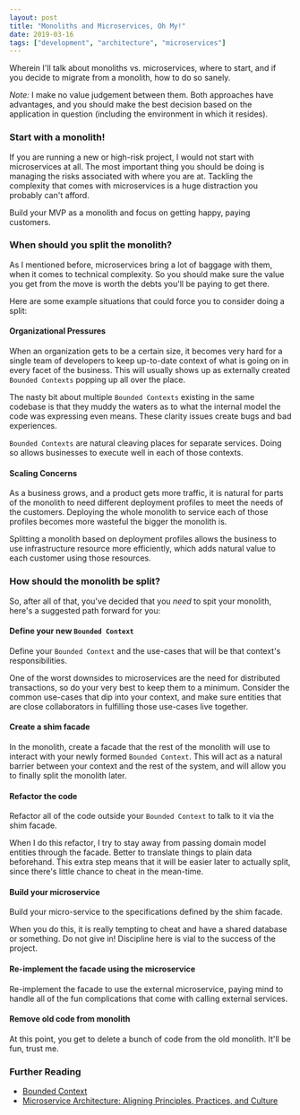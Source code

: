 ```yaml
---
layout: post
title: "Monoliths and Microservices, Oh My!"
date: 2019-03-16
tags: ["development", "architecture", "microservices"]
---
```


Wherein I'll talk about monoliths vs. microservices, where to start, and if you decide to migrate from a monolith, how to do so sanely.

*Note:* I make no value judgement between them. Both approaches have advantages, and you should make the best decision based on the application in question (including the environment in which it resides).

### Start with a monolith!

If you are running a new or high-risk project,  I would not start with microservices at all.  The most important thing you should be doing is managing the risks associated with where you are at.  Tackling the complexity that comes with microservices is a huge distraction you probably can't afford.

Build your MVP as a monolith and focus on getting happy, paying customers.

### When should you split the monolith?

As I mentioned before, microservices bring a lot of baggage with them, when it comes to technical complexity.  So you should make sure the value you get from the move is worth the debts you'll be paying to get there.

Here are some example situations that could force you to consider doing a split:

#### Organizational Pressures

When an organization gets to be a certain size, it becomes very hard for a single team of developers to keep up-to-date context of what is going on in every facet of the business.  This will usually shows up as externally created `Bounded Contexts` popping up all over the place.  

The nasty bit about multiple `Bounded Contexts` existing in the same codebase is that they muddy the waters as to what the internal model the code was expressing even means.  These clarity issues create bugs and bad experiences.  

`Bounded Contexts` are natural cleaving places for separate services.  Doing so allows businesses to execute well in each of those contexts.

#### Scaling Concerns

As a business grows, and a product gets more traffic, it is natural for parts of the monolith to need different deployment profiles to meet the needs of the customers.  Deploying the whole monolith to service each of those profiles becomes more wasteful the bigger the monolith is.

Splitting a monolith based on deployment profiles allows the business to use infrastructure resource more efficiently, which adds natural value to each customer using those resources.

### How should the monolith be split?

So, after all of that, you've decided that you *need* to spit your monolith, here's a suggested path forward for you:

#### Define your new `Bounded Context`

Define your `Bounded Context` and the use-cases that will be that context's responsibilities.

One of the worst downsides to microservices are the need for distributed transactions, so do your very best to keep them to a minimum.  Consider the common use-cases that dip into your context, and make sure entities that are close collaborators in fulfilling those use-cases live together.  

#### Create a shim facade

In the monolith, create a facade that the rest of the monolith will use to interact with your newly formed `Bounded Context`.  This will act as a natural barrier between your context and the rest of the system, and will allow you to finally split the monolith later.

#### Refactor the code

Refactor all of the code outside your `Bounded Context` to talk to it via the shim facade.

When I do this refactor, I try to stay away from passing domain model entities through the facade.  Better to translate things to plain data beforehand.  This extra step means that it will be easier later to actually split, since there's little chance to cheat in the mean-time.

#### Build your microservice

Build your micro-service to the specifications defined by the shim facade.  

When you do this, it is really tempting to cheat and have a shared database or something.  Do not give in!  Discipline here is vial to the success of the project.

#### Re-implement the facade using the microservice

Re-implement the facade to use the external microservice, paying mind to handle all of the fun complications that come with calling external services.

#### Remove old code from monolith

At this point, you get to delete a bunch of code from the old monolith.  It'll be fun, trust me.

### Further Reading

- [Bounded Context](https://martinfowler.com/bliki/BoundedContext.html)
- [Microservice Architecture: Aligning Principles, Practices, and Culture](https://www.ca.com/content/dam/ca/us/files/ebook/microservice-architecture-aligning-principles-practices-and-culture.pdf)
